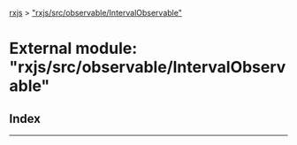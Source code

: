 [rxjs](../README.md) > ["rxjs/src/observable/IntervalObservable"](../modules/_rxjs_src_observable_intervalobservable_.md)

# External module: "rxjs/src/observable/IntervalObservable"

## Index

---

